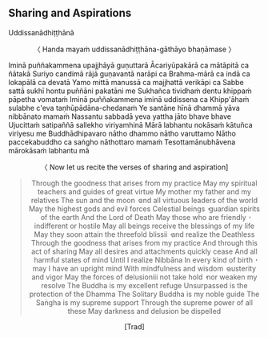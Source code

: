 ## Sharing and Aspirations<a id="uddissanadhitthana"></a>
Uddissanādhiṭṭhānā

<center>
〈 Handa mayaṁ uddissanādhiṭṭhāna-gāthāyo bhaṇāmase 〉
</center>

Iminā puññakammena upajjhāyā guṇuttarā
Ācariyūpakārā ca mātāpitā ca ñātakā
Suriyo candimā rājā guṇavantā narāpi ca
Brahma-mārā ca indā ca lokapālā ca devatā
Yamo mittā manussā ca majjhattā verikāpi ca
Sabbe sattā sukhī hontu puññāni pakatāni me
Sukhañca tividhaṁ dentu khippaṁ pāpetha vomataṁ
Iminā puññakammena iminā uddissena ca
Khipp'āhaṁ sulabhe c'eva taṇhūpādāna-chedanaṁ
Ye santāne hīnā dhammā yāva nibbānato mamaṁ
Nassantu sabbadā yeva yattha jāto bhave bhave
Ujucittaṁ satipaññā sallekho viriyamhinā
Mārā labhantu nokāsaṁ kātuñca viriyesu me
Buddhādhipavaro nātho dhammo nātho varuttamo
Nātho paccekabuddho ca saṅgho nāthottaro mamaṁ
Tesottamānubhāvena mārokāsaṁ labhantu mā

<center>
〈 Now let us recite the verses of sharing and aspiration]

<div class="english">

> Through the goodness that arises from my practice
> May my spiritual teachers and guides of great virtue
> My mother my father and my relatives
> The sun and the moon  ̓  and all virtuous leaders of the world
> May the highest gods and evil forces
> Celestial beings  ̓  guardian spirits of the earth
> And the Lord of Death
> May those who are friendly  ̓  indifferent or hostile
> May all beings receive the blessings of my life
> May they soon attain the threefold blissii  ̓  and realize the Deathless
> Through the goodness that arises from my practice
> And through this act of sharing
> May all desires and attachments quickly cease
> And all harmful states of mind
> Until I realize Nibbāna
> In every kind of birth  ̓  may I have an upright mind
> With mindfulness and wisdom  ̓  austerity and vigor
> May the forces of delusioniii not take hold  ̓  nor weaken my resolve
> The Buddha is my excellent refuge
> Unsurpassed is the protection of the Dhamma
> The Solitary Buddha is my noble guide
> The Saṅgha is my supreme support
> Through the supreme power of all these
> May darkness and delusion be dispelled

</div>

[Trad]
